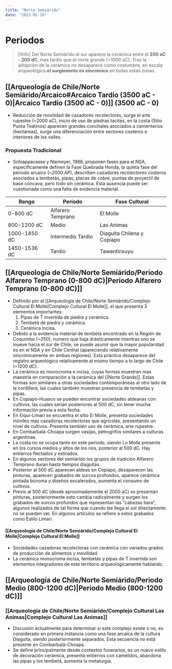 ```yaml
---
title: "Norte Semiárido"
date: "2023-05-19"
---
```


# Periodos
> [!info] 
> Del Norte Semiárido al sur aparece la cerámica entre el **200 aC - 200 dC**, mas tardío que el norte grande (~1000 aC). Tras la adopción de la cerámica no desaparece como costumbre, en escala arqueológica **el surgimiento es sincrónico** en todas estas zonas.
## [[Arqueología de Chile/Norte Semiárido/Arcaico#Arcaico Tardío (3500 aC - 0)|Arcaico Tardío (3500 aC - 0)]] (3500 aC - 0)
- Reducción de movilidad de cazadores recolectores, surge el arte rupestre (~2000 aC), inicio de uso de piedras tacitas, en la costa (Sitio Punta Teatinos) aparecen grandes conchales asociados a cementerios (hectáreas), surge una diferenciación entre sectores costeros e interiores de los valles.
### Propuesta Tradicional 
- Schiappacasse y Niemeyer, 1986, proponen fases para el NSA, específicamente definen la Fase Quebrada Honda, la quinta fase del periodo arcaico (~2000 AP), describen cazadores recolectores costeros asociados a tembetás, pipas, placas de cobre, puntas de proyectil de base cóncava, pero todo sin cerámica. Esta ausencia puede ser cuestionada como una falta de evidencia material.

| Rango        | Periodo           | Fase Cultural              |
| ------------ | ----------------- | -------------------------- |
| 0-800 dC            | Alfarero Temprano | El Molle                   |
| 800-1200 dC  | Medio             | Las Animas                 |
| 1000-1450 dC | Intermedio Tardio | Diaguita Chilena y Copiapo |
| 1450-1536 dC    | Tardio            | Tawantinsuyu               |

## [[Arqueología de Chile/Norte Semiárido/Periodo Alfarero Temprano (0-800 dC)|Periodo Alfarero Temprano (0-800 dC)]]
- Definido por el [[Arqueología de Chile/Norte Semiárido/Complejo Cultural El Molle|Complejo Cultural El Molle]], el que presenta 3 elementos importantes:
	1. Pipas de T invertida de piedra y cerámica.
	2. Tembetá de piedra y cerámica.
	3. Cerámica Incisa.
- Debido a la evidencia material de tembetá encontrado en la Región de Coquimbo (~250), numero que baja drásticamente mientras uno se mueve hacia el sur de Chile, se puede asumir que la mayor popularidad es en el NSA y en Chile Central (apareciendo relativamente sincrónicamente en ambas regiones). Esta práctica desaparece del registro arqueológico relativamente al mismo tiempo a lo largo de Chile (~1200 dC).
- La cerámica es monocroma e incisa, cuyas formas muestran mas maestría en comparación a la cerámica del [[Norte Grande]]. Estas formas son similares a otras sociedades contemporáneas al otro lado de la cordillera, las cuales también muestran presencia de tembetás y pipas.
- En Copiapó-Huasco se pueden encontrar sociedades aldeanas con cultivos, las cuales serian posteriores al 500 dC, sin tener mucha información previa a esta fecha.
- En Elqui-Limarí se encuentra el sitio El Molle, presenta sociedades móviles mas cazadoras recolectoras que agrícolas, presentando un nivel de cultivos. Presenta también uso de cerámica, arte rupestre.
- En Combarbalá-Choapa surgen vasijas, petrogrifos similares a culturas argentinas.
- La costa no se ocupa tanto en este periodo, siendo Lo Molle presente en los cursos medios y altos de los ríos, posterior al 500 dC. Hay entierros flectados y estirados.
- En algunos sectores del semiárido los grupos de tradición Alfarero Temprano duran hasta tiempos diaguitas.
- Posterior al 500 dC aparecen aldeas en Copiapó, desaparecen las pinturas, aparecen grabados de surcos profundos, aparece cerámica pintada bicroma y diseños escalerados, aumenta el consumo de cultivos.
- Previo al 500 dC (desde aproximadamente el 2000 aC) se presentan pinturas, posteriormente esto cambia radicalmente y surgen los grabados de surcos profundos que representan las "cabezas tiara", algunos realizados de tal forma que cuando les llega el sol directamente no se pueden ver. En algunos artículos se refiere a estos grabados como Estilo Limarí.
#### [[Arqueología de Chile/Norte Semiárido/Complejo Cultural El Molle|Complejo Cultural El Molle]]
- Sociedades cazadoras recolectoras con cerámica con variados grados de producción de alimentos y movilidad.
- La cerámica monocroma incisa, tembetás y pipas de T invertida son elementos integradores de este territorio arqueológicamente hablando.
## [[Arqueología de Chile/Norte Semiárido/Periodo Medio (800-1200 dC)|Periodo Medio (800-1200 dC)]]
### [[Arqueología de Chile/Norte Semiárido/Complejo Cultural Las Animas|Complejo Cultural Las Animas]] 
- Discusión actualmente para determinar si este complejo existe o no, es considerado en primera instancia como una fase arcaica de la cultura Diaguita, siendo posteriormente separados.  Esta secuencia no está presente en Combarbalá-Choapa.
- Se define principalmente desde contextos funerarios, es un nuevo estilo de decoración cerámica, presenta entierros con camélidos, abandona las pipas y los tembetá, aumenta la metalurgia.
